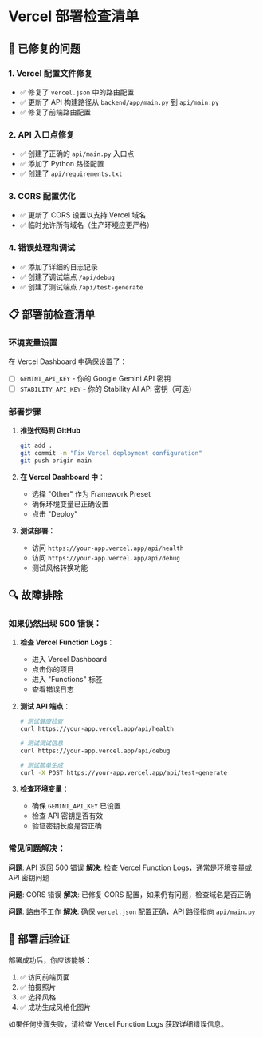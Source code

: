 # Vercel 部署检查清单

## 🔧 已修复的问题

### 1. Vercel 配置文件修复

- ✅ 修复了 `vercel.json` 中的路由配置
- ✅ 更新了 API 构建路径从 `backend/app/main.py` 到 `api/main.py`
- ✅ 修复了前端路由配置

### 2. API 入口点修复

- ✅ 创建了正确的 `api/main.py` 入口点
- ✅ 添加了 Python 路径配置
- ✅ 创建了 `api/requirements.txt`

### 3. CORS 配置优化

- ✅ 更新了 CORS 设置以支持 Vercel 域名
- ✅ 临时允许所有域名（生产环境应更严格）

### 4. 错误处理和调试

- ✅ 添加了详细的日志记录
- ✅ 创建了调试端点 `/api/debug`
- ✅ 创建了测试端点 `/api/test-generate`

## 📋 部署前检查清单

### 环境变量设置

在 Vercel Dashboard 中确保设置了：

- [ ] `GEMINI_API_KEY` - 你的 Google Gemini API 密钥
- [ ] `STABILITY_API_KEY` - 你的 Stability AI API 密钥（可选）

### 部署步骤

1. **推送代码到 GitHub**

   ```bash
   git add .
   git commit -m "Fix Vercel deployment configuration"
   git push origin main
   ```

2. **在 Vercel Dashboard 中**：

   - 选择 "Other" 作为 Framework Preset
   - 确保环境变量已正确设置
   - 点击 "Deploy"

3. **测试部署**：
   - 访问 `https://your-app.vercel.app/api/health`
   - 访问 `https://your-app.vercel.app/api/debug`
   - 测试风格转换功能

## 🔍 故障排除

### 如果仍然出现 500 错误：

1. **检查 Vercel Function Logs**：

   - 进入 Vercel Dashboard
   - 点击你的项目
   - 进入 "Functions" 标签
   - 查看错误日志

2. **测试 API 端点**：

   ```bash
   # 测试健康检查
   curl https://your-app.vercel.app/api/health

   # 测试调试信息
   curl https://your-app.vercel.app/api/debug

   # 测试简单生成
   curl -X POST https://your-app.vercel.app/api/test-generate
   ```

3. **检查环境变量**：
   - 确保 `GEMINI_API_KEY` 已设置
   - 检查 API 密钥是否有效
   - 验证密钥长度是否正确

### 常见问题解决：

**问题**: API 返回 500 错误
**解决**: 检查 Vercel Function Logs，通常是环境变量或 API 密钥问题

**问题**: CORS 错误
**解决**: 已修复 CORS 配置，如果仍有问题，检查域名是否正确

**问题**: 路由不工作
**解决**: 确保 `vercel.json` 配置正确，API 路径指向 `api/main.py`

## 🚀 部署后验证

部署成功后，你应该能够：

1. ✅ 访问前端页面
2. ✅ 拍摄照片
3. ✅ 选择风格
4. ✅ 成功生成风格化图片

如果任何步骤失败，请检查 Vercel Function Logs 获取详细错误信息。
